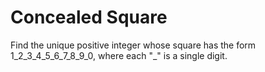 # Concealed Square

Find the unique positive integer whose square has the form 1_2_3_4_5_6_7_8_9_0, where each "_" is a single digit.
